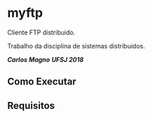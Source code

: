 # myftp
Cliente FTP distribuido.

Trabalho da disciplina de sistemas distribuidos.

***Carlos Magno***
***UFSJ 2018***
## Como Executar


## Requisitos

